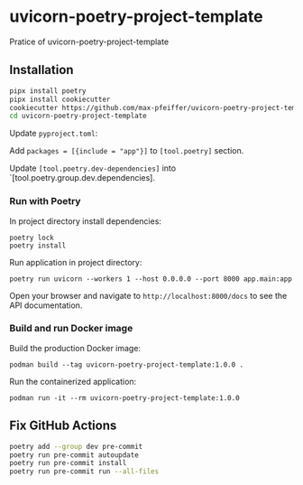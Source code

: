 # uvicorn-poetry-project-template
Pratice of uvicorn-poetry-project-template

## Installation

```bash
pipx install poetry
pipx install cookiecutter
cookiecutter https://github.com/max-pfeiffer/uvicorn-poetry-project-template
cd uvicorn-poetry-project-template
```

Update `pyproject.toml`:

Add `packages = [{include = "app"}]` to `[tool.poetry]` section.

Update `[tool.poetry.dev-dependencies]` into `[tool.poetry.group.dev.dependencies].


### Run with Poetry
In project directory install dependencies:
```shell
poetry lock
poetry install
```
Run application in project directory:
```shell
poetry run uvicorn --workers 1 --host 0.0.0.0 --port 8000 app.main:app
```

Open your browser and navigate to `http://localhost:8000/docs` to see the API documentation.

### Build and run Docker image
Build the production Docker image:
```shell
podman build --tag uvicorn-poetry-project-template:1.0.0 .
```
Run the containerized application:
```shell
podman run -it --rm uvicorn-poetry-project-template:1.0.0
```

## Fix GitHub Actions

```bash
poetry add --group dev pre-commit
poetry run pre-commit autoupdate
poetry run pre-commit install
poetry run pre-commit run --all-files
```
